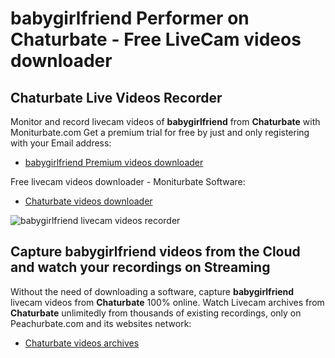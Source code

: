 # babygirlfriend Performer on Chaturbate - Free LiveCam videos downloader

## Chaturbate Live Videos Recorder

Monitor and record livecam videos of **babygirlfriend** from **Chaturbate** with Moniturbate.com
Get a premium trial for free by just and only registering with your Email address:
* [babygirlfriend Premium videos downloader](https://moniturbate.com/request-demo-licence-key.html)

Free livecam videos downloader - Moniturbate Software:
* [Chaturbate videos downloader](https://moniturbate.com/moniturbate-download-software.html)

![babygirlfriend livecam videos recorder](https://peachurnet.com/templates/moniturbate-software.png)


## Capture babygirlfriend videos from the Cloud and watch your recordings on Streaming

Without the need of downloading a software, capture **babygirlfriend** livecam videos from **Chaturbate** 100% online.
Watch Livecam archives from **Chaturbate** unlimitedly from thousands of existing recordings, only on Peachurbate.com and its websites network:
* [Chaturbate videos archives](https://peachurnet.com/)